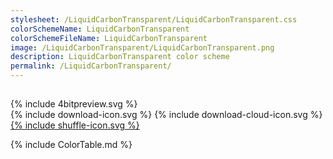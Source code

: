 ```yaml
---
stylesheet: /LiquidCarbonTransparent/LiquidCarbonTransparent.css
colorSchemeName: LiquidCarbonTransparent
colorSchemeFileName: LiquidCarbonTransparent
image: /LiquidCarbonTransparent/LiquidCarbonTransparent.png
description: LiquidCarbonTransparent color scheme
permalink: /LiquidCarbonTransparent/
---
```

<h2 style='text-align:center'>
    <a id='colorSchemeNameLink' href='#'>
        <span class='ColorSchemeFileName' />
    </a>
</h2>

<div class='centeredText'>
{% include 4bitpreview.svg %}
</div>

<div class='centeredText'>
    <a id='downloadSchemeLink' class='padded'>
{% include download-icon.svg %}
    </a>
    <a id='cdnSchemeLink' class='padded'>
{% include download-cloud-icon.svg %}
    </a>
    <a id='feelingLucky' href="javascript:feelingLucky(document.getElementById('themeSelector'))" class='padded'>
{% include shuffle-icon.svg %}
    </a>
</div>

{% include ColorTable.md %}

